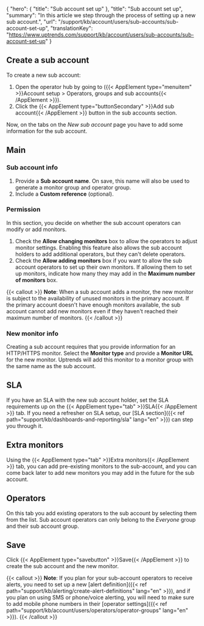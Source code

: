 {
  "hero": {
    "title": "Sub account set up"
  },
  "title": "Sub account set up",
  "summary": "In this article we step through the process of setting up a new sub account.",
  "url": "/support/kb/account/users/sub-accounts/sub-account-set-up",
  "translationKey": "https://www.uptrends.com/support/kb/account/users/sub-accounts/sub-account-set-up"
}

## Create a sub account

To create a new sub account:

1.  Open the operator hub by going to ({{< AppElement type="menuitem" >}}Account setup > Operators, groups and sub accounts{{< /AppElement >}}).
2.  Click the {{< AppElement type="buttonSecondary" >}}Add sub account{{< /AppElement >}} button in the sub accounts section.

Now, on the tabs on the *New sub account* page you have to add some information for the sub account.

## Main
### Sub account info

1.  Provide a **Sub account name**. On save, this name will also be used to generate a monitor group and operator group.
2.  Include a **Custom reference** (optional).

### Permission

In this section, you decide on whether the sub account operators can modify or add monitors.

1.  Check the **Allow changing monitors** box to allow the operators to adjust monitor settings. Enabling this feature also allows the sub account holders to add additional operators, but they can't delete operators.
2.  Check the **Allow adding monitors** box if you want to allow the sub account operators to set up their own monitors. If allowing them to set up monitors, indicate how many they may add in the **Maximum number of monitors** box.

{{< callout >}}
**Note**: When a sub account adds a monitor, the new monitor is subject to the availability of unused monitors in the primary account. If the primary account doesn't have enough monitors available, the sub account cannot add new monitors even if they haven't reached their maximum number of monitors.
{{< /callout >}}

### New monitor info

Creating a sub account requires that you provide information for an HTTP/HTTPS monitor. Select the **Monitor type** and provide a **Monitor URL** for the new monitor. Uptrends will add this monitor to a monitor group with the same name as the sub account.

## SLA

If you have an SLA with the new sub account holder, set the SLA requirements up on the {{< AppElement type="tab" >}}SLA{{< /AppElement >}} tab. If you need a refresher on SLA setup, our [SLA section]({{< ref path="support/kb/dashboards-and-reporting/sla" lang="en" >}}) can step you through it.

## Extra monitors

Using the {{< AppElement type="tab" >}}Extra monitors{{< /AppElement >}} tab, you can add pre-existing monitors to the sub-account, and you can come back later to add new monitors you may add in the future for the sub account.

## Operators

On this tab you add existing operators to the sub account by selecting them from the list. Sub account operators can only belong to the *Everyone* group and their sub account group.

## Save

Click {{< AppElement type="savebutton" >}}Save{{< /AppElement >}} to create the sub account and the new monitor.

{{< callout >}}
**Note**: If you plan for your sub-account operators to receive alerts, you need to set up a new [alert definition]({{< ref path="support/kb/alerting/create-alert-definitions" lang="en" >}}), and if you plan on using SMS or phone/voice alerting, you will need to make sure to add mobile phone numbers in their [operator settings]({{< ref path="support/kb/account/users/operators/operator-groups" lang="en" >}}).
{{< /callout >}}
